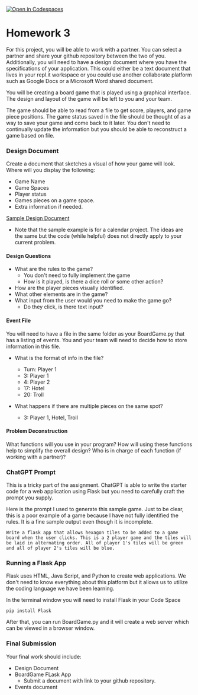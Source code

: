 [![Open in Codespaces](https://classroom.github.com/assets/launch-codespace-2972f46106e565e64193e422d61a12cf1da4916b45550586e14ef0a7c637dd04.svg)](https://classroom.github.com/open-in-codespaces?assignment_repo_id=19161679)
# Homework 3
For this project, you will be able to work with a partner. You can select a partner and share your github repository between the two of you. Additionally, you will need to have a design document where you have the specifications of your application. This could either be a text document that lives in your repl.it workspace or you could use another collaborate platform such as Google Docs or a Microsoft Word shared document.

You will be creating a board game that is played using a graphical interface. The design and layout of the game will be left to you and your team.

The game should be able to read from a file to get score, players, and game piece positions. The game status saved in the file should be thought of as a way to save your game and come back to it later. You don't need to continually update the information but you should be able to reconstruct a game based on file.

### Design Document
Create a document that sketches a visual of how your game will look. Where will you display the following:
- Game Name
- Game Spaces
- Player status
- Games pieces on a game space.
- Extra information if needed.

[Sample Design Document](https://docs.google.com/document/d/1xXQPjdLHRItnFXNEhXRUR7GD2Vof4vvSIap0wAtoHWM/edit?usp=sharing)
- Note that the sample example is for a calendar project. The ideas are the same but the code (while helpful) does not directly apply to your current problem.



#### Design Questions
- What are the rules to the game?
  - You don't need to fully implement the game
  - How is it played, is there a dice roll or some other action?
- How are the player pieces visually identified.
- What other elements are in the game?
- What input from the user would you need to make the game go?
  - Do they click, is there text input?

#### Event File
You will need to have a file in the same folder as your BoardGame.py that has a listing of events.
You and your team will need to decide how to store information in this file.
- What is the format of info in the file?
  - Turn: Player 1
  - 3: Player 1
  - 4: Player 2
  - 17: Hotel
  - 20: Troll

- What happens if there are multiple pieces on the same spot?
  - 3: Player 1, Hotel, Troll

#### Problem Deconstruction
What functions will you use in your program?
How will using these functions help to simplify the overall design?
Who is in charge of each function (if working with a partner)?

### ChatGPT Prompt
This is a tricky part of the assignment. ChatGPT is able to write the starter code for a web application using Flask but you need to carefully craft the prompt you supply.

Here is the prompt I used to generate this sample game. Just to be clear, this is a poor example of a game because I have not fully identified the rules. It is a fine sample output even though it is incomplete.

```
Write a flask app that allows hexagon tiles to be added to a game board when the user clicks. This is a 2 player game and the tiles will be laid in alternating order. All of player 1's tiles will be green and all of player 2's tiles will be blue.
```

### Running a Flask App
Flask uses HTML, Java Script, and Python to create web applications. We don't need to know everything about this platform but it allows us to utilize the coding language we have been learning.

In the terminal window you will need to install Flask in your Code Space

```
pip install Flask
```

After that, you can run BoardGame.py and it will create a web server which can be viewed in a browser window.


### Final Submission
Your final work should include:
- Design Document
- BoardGame FLask App
  - Submit a document with link to your github repository.
- Events document

